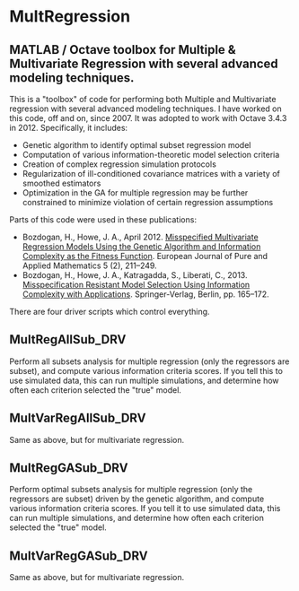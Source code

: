 # MultRegression
## MATLAB / Octave toolbox for Multiple &amp; Multivariate Regression with several advanced modeling techniques.

This is a "toolbox" of code for performing both Multiple and Multivariate regression with several advanced modeling techniques.  I have worked on this code, off and on, since 2007.  It was adopted to work with Octave 3.4.3 in 2012.  Specifically, it includes:
- Genetic algorithm to identify optimal subset regression model
- Computation of various information-theoretic model selection criteria
- Creation of complex regression simulation protocols
- Regularization of ill-conditioned covariance matrices with a variety of smoothed estimators
- Optimization in the GA for multiple regression may be further constrained to minimize violation of certain regression assumptions

Parts of this code were used in these publications:
- Bozdogan, H., Howe, J. A., April 2012. [Misspecified Multivariate Regression Models Using the Genetic Algorithm and Information  Complexity as the Fitness Function](http://ejpam.com/index.php/ejpam/article/view/1597). European Journal of Pure and Applied Mathematics 5 (2), 211–249.
- Bozdogan, H., Howe, J. A., Katragadda, S., Liberati, C., 2013. [Misspecification Resistant Model Selection Using Information Complexity with Applications](http://link.springer.com/chapter/10.1007%2F978-3-642-28894-4_20). Springer-Verlag, Berlin, pp. 165–172.

There are four driver scripts which control everything.

## MultRegAllSub_DRV
Perform all subsets analysis for multiple regression (only the regressors are subset), and compute various information criteria scores.  If you tell this to use simulated data, this can run multiple simulations, and determine how often each criterion selected the "true" model.

## MultVarRegAllSub_DRV
Same as above, but for multivariate regression.

## MultRegGASub_DRV
Perform optimal subsets analysis for multiple regression (only the regressors are subset) driven by the genetic algorithm, and compute various information criteria scores.  If you tell it to use simulated data, this can run multiple simulations, and determine how often each criterion selected the "true" model.

## MultVarRegGASub_DRV
Same as above, but for multivariate regression.
